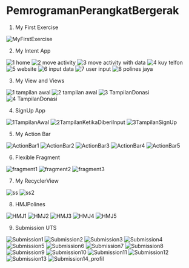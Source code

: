 # PemrogramanPerangkatBergerak
1. My First Exercise

![MyFirstExercise](https://user-images.githubusercontent.com/54837910/68644141-aad29b00-0546-11ea-8779-6dd8572dcfae.png)

2. My Intent App

![1 home](https://user-images.githubusercontent.com/54837910/68644148-af974f00-0546-11ea-81af-b5c2efa78138.jpeg)
![2 move activity](https://user-images.githubusercontent.com/54837910/68644150-b1611280-0546-11ea-9b0a-1de304603b6f.jpeg)
![3 move activity with data](https://user-images.githubusercontent.com/54837910/68644156-b3c36c80-0546-11ea-8f59-f7cb5ce2e4f2.jpeg)
![4 kuy telfon](https://user-images.githubusercontent.com/54837910/68644160-b625c680-0546-11ea-8303-6272ed477056.jpeg)
![5 website](https://user-images.githubusercontent.com/54837910/68644163-b8882080-0546-11ea-813a-c438971d579c.jpeg)
![6 input data](https://user-images.githubusercontent.com/54837910/68644170-bcb43e00-0546-11ea-9e1e-036c3fd9b485.jpeg)
![7 user input](https://user-images.githubusercontent.com/54837910/68644172-be7e0180-0546-11ea-9eab-be6b16a80545.jpeg)
![8 polines jaya](https://user-images.githubusercontent.com/54837910/68644175-c047c500-0546-11ea-90c7-9a513b69ce1a.jpeg)

3. My View and Views

![1 tampilan awal](https://user-images.githubusercontent.com/54837910/68644182-c6d63c80-0546-11ea-8236-6e22b56612b2.jpeg)
![2 tampilan awal](https://user-images.githubusercontent.com/54837910/68644185-c9d12d00-0546-11ea-9f86-a6e9df073841.jpeg)
![3 TampilanDonasi](https://user-images.githubusercontent.com/54837910/68644189-cc338700-0546-11ea-889e-a1d58cd3d4dd.jpeg)
![4 TampilanDonasi](https://user-images.githubusercontent.com/54837910/68644191-cd64b400-0546-11ea-9065-ccf30d4b9205.jpeg)

4. SignUp App

![1TampilanAwal](https://user-images.githubusercontent.com/54837910/68644202-d35a9500-0546-11ea-970f-b89f780e02ec.jpeg)
![2TampilanKetikaDiberiInput](https://user-images.githubusercontent.com/54837910/68644205-d5245880-0546-11ea-8dde-0d8c4e1cbe6f.jpeg)
![3TampilanSignUp](https://user-images.githubusercontent.com/54837910/68644210-d6ee1c00-0546-11ea-8991-b4774b93863c.jpeg)

5. My Action Bar

![ActionBar1](https://user-images.githubusercontent.com/54837910/68644218-e1101a80-0546-11ea-8731-59e38e432822.jpeg)
![ActionBar2](https://user-images.githubusercontent.com/54837910/68644220-e2d9de00-0546-11ea-9199-aadebe8e1594.jpeg)
![ActionBar3](https://user-images.githubusercontent.com/54837910/68644222-e53c3800-0546-11ea-8f3c-68180cd788b1.jpeg)
![ActionBar4](https://user-images.githubusercontent.com/54837910/68644227-e8cfbf00-0546-11ea-898b-7a5d008d8f8e.jpeg)
![ActionBar5](https://user-images.githubusercontent.com/54837910/68644230-ea998280-0546-11ea-88e0-7e3e4ee93b6e.jpeg)

6. Flexible Fragment

![fragment1](https://user-images.githubusercontent.com/54837910/68644242-f2592700-0546-11ea-8c6a-6d46a9a0dae5.jpeg)
![fragment2](https://user-images.githubusercontent.com/54837910/68644244-f4bb8100-0546-11ea-8dfc-1467949f35de.jpeg)
![fragment3](https://user-images.githubusercontent.com/54837910/68644250-f71ddb00-0546-11ea-9bef-e7bfe7e57741.jpeg)

7. My RecyclerView

![ss](https://user-images.githubusercontent.com/54837910/68644383-685d8e00-0547-11ea-9246-79a17565788f.jpeg)
![ss2](https://user-images.githubusercontent.com/54837910/68644393-6e536f00-0547-11ea-9ebd-d8aa1c5765f1.jpeg)

8. HMJPolines

![HMJ1](https://user-images.githubusercontent.com/54837910/68644258-fd13bc00-0546-11ea-8f83-4681272228df.jpeg)
![HMJ2](https://user-images.githubusercontent.com/54837910/68644260-fedd7f80-0546-11ea-85e2-0816c34c7b1b.jpeg)
![HMJ3](https://user-images.githubusercontent.com/54837910/68644272-10bf2280-0547-11ea-920b-404833cab727.jpeg)
![HMJ4](https://user-images.githubusercontent.com/54837910/68644278-13ba1300-0547-11ea-8118-08e97ea914bb.jpeg)
![HMJ5](https://user-images.githubusercontent.com/54837910/68644283-174d9a00-0547-11ea-837f-ce80f1ea598a.jpeg)

9. Submission UTS 

![Submission1](https://user-images.githubusercontent.com/54837910/68644293-1d437b00-0547-11ea-852c-248dd3667ef9.jpeg)
![Submission2](https://user-images.githubusercontent.com/54837910/68644300-216f9880-0547-11ea-95e1-fc0ee11791c9.jpeg)
![Submission3](https://user-images.githubusercontent.com/54837910/68644302-23d1f280-0547-11ea-95c1-0a5cdd038af7.jpeg)
![Submission4](https://user-images.githubusercontent.com/54837910/68644307-27657980-0547-11ea-91ab-7693c1350909.jpeg)
![Submission5](https://user-images.githubusercontent.com/54837910/68644312-2b919700-0547-11ea-88a9-44e751be5d86.jpeg)
![Submission6](https://user-images.githubusercontent.com/54837910/68644315-2df3f100-0547-11ea-88d0-6ecf7aebc561.jpeg)
![Submission7](https://user-images.githubusercontent.com/54837910/68644317-30eee180-0547-11ea-9741-40f1ea1db7eb.jpeg)
![Submission8](https://user-images.githubusercontent.com/54837910/68644321-34826880-0547-11ea-8323-4016f0e9fd4e.jpeg)
![Submission9](https://user-images.githubusercontent.com/54837910/68644326-36e4c280-0547-11ea-9128-50201d2cb64f.jpeg)
![Submission10](https://user-images.githubusercontent.com/54837910/68644339-4401b180-0547-11ea-8e15-2c5d7401a43a.jpeg)
![Submission11](https://user-images.githubusercontent.com/54837910/68644345-48c66580-0547-11ea-8bd2-3c3b0c4a557c.jpeg)
![Submission12](https://user-images.githubusercontent.com/54837910/68644350-4bc15600-0547-11ea-82b9-d3aa85ca874e.jpeg)
![Submission13](https://user-images.githubusercontent.com/54837910/68644354-4e23b000-0547-11ea-98ea-c5513ed58a6d.jpeg)
![Submission14_profil](https://user-images.githubusercontent.com/54837910/68644355-50860a00-0547-11ea-9586-f4f9b240c0a5.jpeg)
